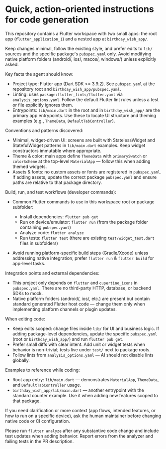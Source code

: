 <!-- Copilot instructions for AI agents working on this Flutter workspace -->
# Quick, action-oriented instructions for code generation

This repository contains a Flutter workspace with two small apps: the root app (`flutter_application_1`) and a nested app at `birthday_wish_app/`.

Keep changes minimal, follow the existing style, and prefer edits to `lib/` sources and the specific package's `pubspec.yaml` only. Avoid modifying native platform folders (android/, ios/, macos/, windows/) unless explicitly asked.

Key facts the agent should know:

- Project type: Flutter app (Dart SDK >= 3.9.2). See `pubspec.yaml` at the repository root and `birthday_wish_app/pubspec.yaml`.
- Linting: uses `package:flutter_lints/flutter.yaml` via `analysis_options.yaml`. Follow the default Flutter lint rules unless a test or file explicitly ignores them.
- Entrypoints: `lib/main.dart` in the root and in `birthday_wish_app/` are the primary app entrypoints. Use these to locate UI structure and theming examples (e.g., `ThemeData`, `DefaultTabController`).

Conventions and patterns discovered:

- Minimal, widget-driven UI: screens are built with StatelessWidget and StatefulWidget patterns in `lib/main.dart` examples. Keep widget constructors immutable where appropriate.
- Theme & color: main apps define `ThemeData` with `primarySwatch` or `colorScheme` at the top-level `MaterialApp` — follow this when adding themed widgets.
- Assets & fonts: no custom assets or fonts are registered in `pubspec.yaml`. If adding assets, update the correct package `pubspec.yaml` and ensure paths are relative to that package directory.

Build, run, and test workflows (developer commands):

- Common Flutter commands to use in this workspace root or package subfolder:

  - Install dependencies: `flutter pub get`
  - Run on device/emulator: `flutter run` (from the package folder containing `pubspec.yaml`)
  - Analyze code: `flutter analyze`
  - Run tests: `flutter test` (there are existing `test/widget_test.dart` files in subfolders)

- Avoid running platform-specific build steps (Gradle/Xcode) unless addressing native integration; prefer `flutter run` & `flutter build` for app-level tasks.

Integration points and external dependencies:

- This project only depends on `flutter` and `cupertino_icons` in `pubspec.yaml`. There are no third-party HTTP, database, or backend SDKs to mock.
- Native platform folders (android/, ios/, etc.) are present but contain standard generated Flutter host code — change them only when implementing platform channels or plugin updates.

When editing code:

- Keep edits scoped: change files inside `lib/` for UI and business logic. If adding package-level dependencies, update the specific `pubspec.yaml` (root or `birthday_wish_app/`) and run `flutter pub get`.
- Prefer small diffs with clear intent. Add unit or widget tests when behavior is non-trivial; tests live under `test/` next to package roots.
- Follow lints from `analysis_options.yaml` — AI should not disable lints globally.

Examples to reference while coding:

- Root app entry: `lib/main.dart` — demonstrates `MaterialApp`, `ThemeData`, and `DefaultTabController` usage.
- `birthday_wish_app/lib/main.dart` — another entrypoint with the standard counter example. Use it when adding new features scoped to that package.

If you need clarification or more context (app flows, intended features, or how to run on a specific device), ask the human maintainer before changing native code or CI configuration.

Please run `flutter analyze` after any substantive code change and include test updates when adding behavior. Report errors from the analyzer and failing tests in the PR description.
